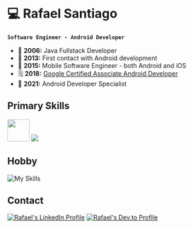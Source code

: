 # 💻 Rafael Santiago
**`Software Engineer - Android Developer`**

- 🫣 **2006:** Java Fullstack Developer
- 👀 **2013:** First contact with Android development
- 📱 **2015:** Mobile Software Engineer - both Android and iOS
- 🗒️ **2018:** [Google Certified Associate Android Developer](https://www.credential.net/ea499f04-8229-4294-874b-0a7a0cf2b358#acc.Zzy5IxS2)
- 🎉 **2021:** Android Developer Specialist

## Primary Skills
<img height="50" src="https://user-images.githubusercontent.com/25181517/117269608-b7dcfb80-ae58-11eb-8e66-6cc8753553f0.png"> ![](https://skillicons.dev/icons?i=kotlin,androidstudio,gradle&theme=dark)

## Hobby
![My Skills](https://skillicons.dev/icons?i=c,cpp,arduino,raspberrypi&theme=dark)

## Contact
[![Rafael's LinkedIn Profile](https://skillicons.dev/icons?i=linkedin&theme=dark)](https://www.linkedin.com/in/rmxsantiago/)
[![Rafael's Dev.to Profile](https://skillicons.dev/icons?i=devto&theme=dark)](https://dev.to/rmxsantiago)
